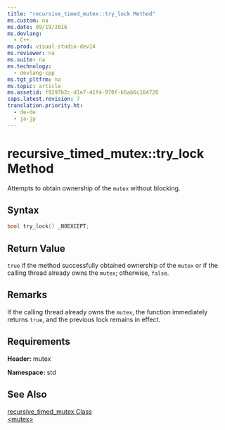 ```yaml
---
title: "recursive_timed_mutex::try_lock Method"
ms.custom: na
ms.date: 09/19/2016
ms.devlang: 
  - C++
ms.prod: visual-studio-dev14
ms.reviewer: na
ms.suite: na
ms.technology: 
  - devlang-cpp
ms.tgt_pltfrm: na
ms.topic: article
ms.assetid: f9297b2c-d1e7-41f4-970f-b5ab6c164720
caps.latest.revision: 7
translation.priority.ht: 
  - de-de
  - ja-jp
---
```

# recursive_timed_mutex::try_lock Method
Attempts to obtain ownership of the `mutex` without blocking.  
  
## Syntax  
  
```cpp  
bool try_lock() _NOEXCEPT;  
```  
  
## Return Value  
 `true` if the method successfully obtained ownership of the `mutex` or if the calling thread already owns the `mutex`; otherwise, `false`.  
  
## Remarks  
 If the calling thread already owns the `mutex`, the function immediately returns `true`, and the previous lock remains in effect.  
  
## Requirements  
 **Header:** mutex  
  
 **Namespace:** std  
  
## See Also  
 [recursive_timed_mutex Class](../vs140/recursive_timed_mutex-Class.md)   
 [<mutex\>](../vs140/-mutex-.md)